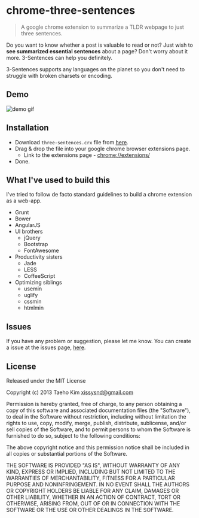 # chrome-three-sentences
> A google chrome extension to summarize a TLDR webpage to just three sentences.

Do you want to know whether a post is valuable to read or not? Just wish to **see summarized essential sentences** about a page? Don't worry about it more. 3-Sentences can help you definitely.

3-Sentences supports any languages on the planet so you don't need to struggle with broken charsets or encoding.


## Demo
![demo gif](http://d.pr/i/mJjz+)


## Installation
  * Download `three-sentences.crx` file from [here](https://github.com/xissy/chrome-three-sentences/releases/download/v0.1.0/three-sentences.crx).
  * Drag & drop the file into your google chrome browser extensions page.
    - Link to the extensions page - [chrome://extensions/](chrome://extensions/)
  * Done.


## What I've used to build this
I've tried to follow de facto standard guidelines to build a chrome extension as a web-app.

  * Grunt
  * Bower
  * AngularJS
  * UI brothers
    - jQuery
    - Bootstrap
    - FontAwesome
  * Productivity sisters
    - Jade
    - LESS
    - CoffeeScript
  * Optimizing siblings
    * usemin
    * uglify
    * cssmin
    * htmlmin


## Issues
If you have any problem or suggestion, please let me know. You can create a issue at the issues page, [here](https://github.com/xissy/chrome-three-sentences/issues).


## License
Released under the MIT License

Copyright (c) 2013 Taeho Kim xissysnd@gmail.com

Permission is hereby granted, free of charge, to any person obtaining a copy of this software and associated documentation files (the "Software"), to deal in the Software without restriction, including without limitation the rights to use, copy, modify, merge, publish, distribute, sublicense, and/or sell copies of the Software, and to permit persons to whom the Software is furnished to do so, subject to the following conditions:

The above copyright notice and this permission notice shall be included in all copies or substantial portions of the Software.

THE SOFTWARE IS PROVIDED "AS IS", WITHOUT WARRANTY OF ANY KIND, EXPRESS OR IMPLIED, INCLUDING BUT NOT LIMITED TO THE WARRANTIES OF MERCHANTABILITY, FITNESS FOR A PARTICULAR PURPOSE AND NONINFRINGEMENT. IN NO EVENT SHALL THE AUTHORS OR COPYRIGHT HOLDERS BE LIABLE FOR ANY CLAIM, DAMAGES OR OTHER LIABILITY, WHETHER IN AN ACTION OF CONTRACT, TORT OR OTHERWISE, ARISING FROM, OUT OF OR IN CONNECTION WITH THE SOFTWARE OR THE USE OR OTHER DEALINGS IN THE SOFTWARE.
